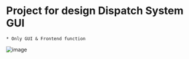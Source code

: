 # Project for design Dispatch System GUI

```
* Only GUI & Frontend function
```

![image](https://github.com/jony371400/Project-DispatchGUI(ReactJS)/blob/master/Demo.gif)